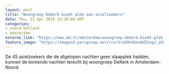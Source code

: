 ```yaml
---
layout: post
title: "Woongroep DeKerk biedt plek aan asielzoekers"
date: Thu, 11 Apr 2019 13:26:00 GMT
categories: 
- noord-holland 
- amsterdam 
externe_link: "https://www.ad.nl/amsterdam/woongroep-dekerk-biedt-plek-aan-asielzoekers~ad592dbe/"
feature_image: "https://images4.persgroep.net/rcs/VryH9h4SxnAdZingJ_zh5Nk4pWI/diocontent/145311450/_fitwidth/400/?appId=21791a8992982cd8da851550a453bd7f&quality=0.7"
---
```


De 45 asielzoekers die de afgelopen nachten geen slaapplek hadden, kunnen de komende nachten terecht bij woongroep DeKerk in Amsterdam-Noord.
